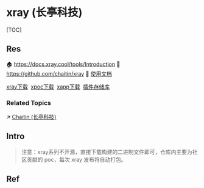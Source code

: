 # xray (长亭科技)

[TOC]



## Res
🏠 https://docs.xray.cool/tools/Introduction
🚧 https://github.com/chaitin/xray
📂 [使用文档](https://docs.xray.cool/)

[xray下载](https://github.com/chaitin/xray/releases) 
[xpoc下载](https://github.com/chaitin/xpoc) 
[xapp下载](https://github.com/chaitin/xapp) 
[插件存储库](https://github.com/chaitin/xray-plugins)


### Related Topics
↗ [Chaitin (长亭科技)](../../../../../../🗺%20CS%20Overview/Electronics%20&%20Information%20Technologies%20Business%20Fields%20Research/🛌%20Security%20Industry%20&%20Companies/Chaitin%20(长亭科技).md)



## Intro
> 注意：xray系列不开源，直接下载构建的二进制文件即可，仓库内主要为社区贡献的 poc，每次 xray 发布将自动打包。



## Ref
